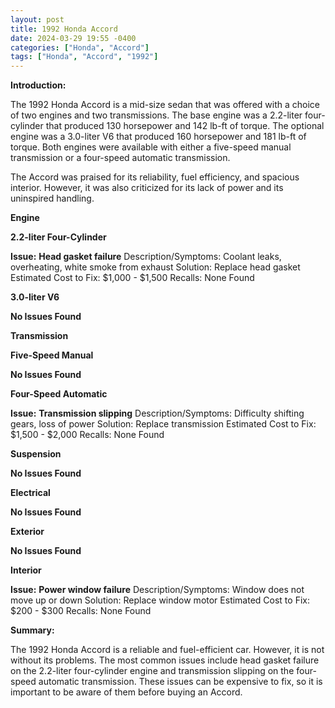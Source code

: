 ```yaml
---
layout: post
title: 1992 Honda Accord
date: 2024-03-29 19:55 -0400
categories: ["Honda", "Accord"]
tags: ["Honda", "Accord", "1992"]
---
```

**Introduction:**

The 1992 Honda Accord is a mid-size sedan that was offered with a choice of two engines and two transmissions. The base engine was a 2.2-liter four-cylinder that produced 130 horsepower and 142 lb-ft of torque. The optional engine was a 3.0-liter V6 that produced 160 horsepower and 181 lb-ft of torque. Both engines were available with either a five-speed manual transmission or a four-speed automatic transmission.

The Accord was praised for its reliability, fuel efficiency, and spacious interior. However, it was also criticized for its lack of power and its uninspired handling.

**Engine**

**2.2-liter Four-Cylinder**

**Issue:** **Head gasket failure**
Description/Symptoms: Coolant leaks, overheating, white smoke from exhaust
Solution: Replace head gasket
Estimated Cost to Fix: $1,000 - $1,500
Recalls: None Found

**3.0-liter V6**

**No Issues Found**

**Transmission**

**Five-Speed Manual**

**No Issues Found**

**Four-Speed Automatic**

**Issue:** **Transmission slipping**
Description/Symptoms: Difficulty shifting gears, loss of power
Solution: Replace transmission
Estimated Cost to Fix: $1,500 - $2,000
Recalls: None Found

**Suspension**

**No Issues Found**

**Electrical**

**No Issues Found**

**Exterior**

**No Issues Found**

**Interior**

**Issue:** **Power window failure**
Description/Symptoms: Window does not move up or down
Solution: Replace window motor
Estimated Cost to Fix: $200 - $300
Recalls: None Found

**Summary:**

The 1992 Honda Accord is a reliable and fuel-efficient car. However, it is not without its problems. The most common issues include head gasket failure on the 2.2-liter four-cylinder engine and transmission slipping on the four-speed automatic transmission. These issues can be expensive to fix, so it is important to be aware of them before buying an Accord.
